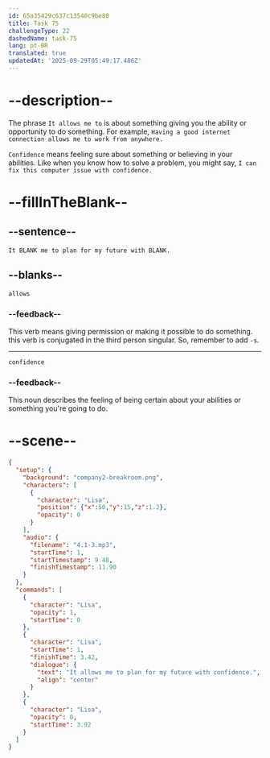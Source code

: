 ```yaml
---
id: 65a35429c637c13540c9be80
title: Task 75
challengeType: 22
dashedName: task-75
lang: pt-BR
translated: true
updatedAt: '2025-09-29T05:49:17.486Z'
---
```


<!-- (Audio) Lisa: It allows me to plan for my future with confidence. -->

# --description--

The phrase `It allows me to` is about something giving you the ability or opportunity to do something. For example, `Having a good internet connection allows me to work from anywhere.`

`Confidence` means feeling sure about something or believing in your abilities. Like when you know how to solve a problem, you might say, `I can fix this computer issue with confidence.`

# --fillInTheBlank--

## --sentence--

`It BLANK me to plan for my future with BLANK.`

## --blanks--

`allows`

### --feedback--

This verb means giving permission or making it possible to do something. this verb is conjugated in the third person singular. So, remember to add `-s`.

---

`confidence`

### --feedback--

This noun describes the feeling of being certain about your abilities or something you're going to do.

# --scene--

```json
{
  "setup": {
    "background": "company2-breakroom.png",
    "characters": [
      {
        "character": "Lisa",
        "position": {"x":50,"y":15,"z":1.2},
        "opacity": 0
      }
    ],
    "audio": {
      "filename": "4.1-3.mp3",
      "startTime": 1,
      "startTimestamp": 9.48,
      "finishTimestamp": 11.90
    }
  },
  "commands": [
    {
      "character": "Lisa",
      "opacity": 1,
      "startTime": 0
    },
    {
      "character": "Lisa",
      "startTime": 1,
      "finishTime": 3.42,
      "dialogue": {
        "text": "It allows me to plan for my future with confidence.",
        "align": "center"
      }
    },
    {
      "character": "Lisa",
      "opacity": 0,
      "startTime": 3.92
    }
  ]
}
```
